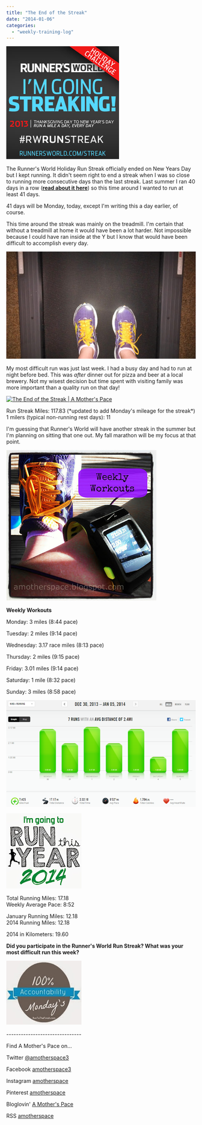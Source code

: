 ```yaml
---
title: "The End of the Streak"
date: "2014-01-06"
categories: 
  - "weekly-training-log"
---
```


[![The End of the Streak | A Mother's Pace](images/runstreakbadge300.png "The End of the Streak | A Mother's Pace")](http://amotherspace.net/wp-content/uploads/2014/01/runstreakbadge300.png)

The Runner's World Holiday Run Streak officially ended on New Years Day but I kept running. It didn't seem right to end a streak when I was so close to running more consecutive days than the last streak. Last summer I ran 40 days in a row (**[read about it here](http://amotherspace.blogspot.com/2013/07/what-i-learned-from-streaking.html#.UsmaAPRDtSc)**) so this time around I wanted to run at least 41 days.   
  
41 days will be Monday, today, except I'm writing this a day earlier, of course.  
  
This time around the streak was mainly on the treadmill. I'm certain that without a treadmill at home it would have been a lot harder. Not impossible because I could have ran inside at the Y but I know that would have been difficult to accomplish every day.  
  
  

[![The End of the Streak | A Mother's Pace](images/IMAG2631.jpg "The End of the Streak | A Mother's Pace")](http://amotherspace.net/wp-content/uploads/2014/01/IMAG26311.jpg)

  
  
My most difficult run was just last week. I had a busy day and had to run at night before bed. This was _after_ dinner out for pizza and beer at a local brewery. Not my wisest decision but time spent with visiting family was more important than a quality run on that day!  
  
  

[![The End of the Streak | A Mother's Pace](images/%23RWRunStreak+Day+32++Just+finished+my+toughest+mile+of+the+streak.+Beer+with+dinner+may+or+may+not+have+had+something+to+do+with+that.++%23sweatpink+%23motherrunner+%23nikeplus.jpg "The End of the Streak | A Mother's Pace")](http://amotherspace.net/wp-content/uploads/2014/01/%23RWRunStreak+Day+32++Just+finished+my+toughest+mile+of+the+streak.+Beer+with+dinner+may+or+may+not+have+had+something+to+do+with+that.++%23sweatpink+%23motherrunner+%23nikeplus1.jpg)

  
Run Streak Miles: 117.83 (\*updated to add Monday's mileage for the streak\*)  
1 milers (typical non-running rest days): 11  
  
I'm guessing that Runner's World will have another streak in the summer but I'm planning on sitting that one out. My fall marathon will be my focus at that point.  
  
  

[![Weekly Workouts | A Mother's Pace](images/Weekly+Workouts6.jpg "Weekly Workouts | A Mother's Pace")](http://amotherspace.net/wp-content/uploads/2014/01/Weekly+Workouts7.jpg)

  
  
**Weekly Workouts**  
  
Monday: 3 miles (8:44 pace)   
  
Tuesday: 2 miles (9:14 pace)  
  
Wednesday: 3.17 race miles (8:13 pace)  
  
Thursday: 2 miles (9:15 pace)  
  
Friday: 3.01 miles (9:14 pace)  
  
Saturday: 1 mile (8:32 pace)  
  
Sunday: 3 miles (8:58 pace)  
  
  
  

[![The End of the Streak | A Mother's Pace](images/NikeJan5.PNG "The End of the Streak | A Mother's Pace")](http://4.bp.blogspot.com/-3oR51_P7eHw/UsmTcDurOwI/AAAAAAAAWLE/7o0nBc9iul8/s1600/NikeJan5.PNG)

  

  

[![Run This Year | Weekly Training Miles | A Mother's Pace](images/2014-Badge2_zps954d25233.jpg "Run This Year | Weekly Training Miles | A Mother's Pace")](http://runninghutch.com/runthisyear/)

Total Running Miles: 17.18  
Weekly Average Pace: 8:52  
  
January Running Miles: 12.18  
2014 Running Miles: 12.18  
  
2014 in Kilometers: 19.60  
  
  
  
  
  
  

**Did you participate in the Runner's World Run Streak? What was your most difficult run this week?**

[![Run To the Finish | Weekly Training Miles | A Mother's Pace](images/Accountability+Monday+Logo_thumb2.jpg "Run To the Finish | Weekly Training Miles | A Mother's Pace")](http://www.runtothefinish.com/)

  

  

  

  

\-------------------------------

  

Find A Mother's Pace on...  
  
Twitter [@amotherspace3](https://twitter.com/amotherspace3)  
  
Facebook [amotherspace3](http://facebook.com/amotherspace3)  
  
Instagram [amotherspace](http://instagram.com/amotherspace)  
  
Pinterest [amotherspace](http://pinterest.com/amotherspace/)  
  
Bloglovin' [A Mother's Pace](http://www.bloglovin.com/en/blog/6680087)  
  
RSS [amotherspace](http://feeds.feedburner.com/amotherspace)
